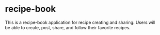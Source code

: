 # recipe-book
This is a recipe-book application for recipe creating and sharing. Users will be able to create, post, share, and follow their favorite recipes.
